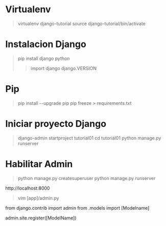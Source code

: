 Virtualenv
==========

> virtualenv django-tutorial
> source django-tutorial/bin/activate


Instalacion Django
==================

> pip install django
> python
> > import django
> > django.VERSION


Pip
===

> pip install --upgrade pip
> pip freeze > requirements.txt


Iniciar proyecto Django
=======================

> django-admin startproject tutorial01
> cd tutorial01
> python manage.py runserver


Habilitar Admin
===============

> python manage.py createsuperuser
> python manage.py runserver

http://localhost:8000

> vim [app]/admin.py

from django.contrib import admin
from .models import [Modelname]

admin.site.register([ModelName])


